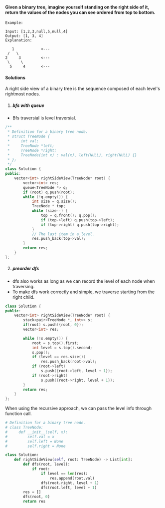 #### Given a binary tree, imagine yourself standing on the right side of it, return the values of the nodes you can see ordered from top to bottom.

```
Example:

Input: [1,2,3,null,5,null,4]
Output: [1, 3, 4]
Explanation:

   1            <---
 /   \
2     3         <---
 \     \
  5     4       <---
```

#### Solutions

A right side view of a binary tree is the sequence composed of each level's rightmost nodes.

1. ##### bfs with queue

- Bfs traversial is level traversial.

```cpp
/**
 * Definition for a binary tree node.
 * struct TreeNode {
 *     int val;
 *     TreeNode *left;
 *     TreeNode *right;
 *     TreeNode(int x) : val(x), left(NULL), right(NULL) {}
 * };
 */
class Solution {
public:
    vector<int> rightSideView(TreeNode* root) {
        vector<int> res;
        queue<TreeNode *> q;
        if (root) q.push(root);
        while (!q.empty()) {
            int size = q.size();
            TreeNode * top;
            while (size--) {
                top = q.front(); q.pop();
                if (top->left) q.push(top->left);
                if (top->right) q.push(top->right);
            }
            // The last item in a level.
            res.push_back(top->val);
        }
        return res;
    }
};
```

2. ##### preorder dfs

- dfs also works as long as we can record the level of each node when traversing.
- To make dfs work correctly and simple, we traverse starting from the right child.

```cpp
class Solution {
public:
    vector<int> rightSideView(TreeNode* root) {
        stack<pair<TreeNode *, int>> s;
        if(root) s.push({root, 0});
        vector<int> res;

        while (!s.empty()) {
            root = s.top().first;
            int level = s.top().second;
            s.pop();
            if (level == res.size())
                res.push_back(root->val);
            if (root->left)
                s.push({root->left, level + 1});
            if (root->right)
                s.push({root->right, level + 1});
        }
        return res;
    }
};
```

When using the recursive approach, we can pass the level info through function call.

```python
# Definition for a binary tree node.
# class TreeNode:
#     def __init__(self, x):
#         self.val = x
#         self.left = None
#         self.right = None

class Solution:
    def rightSideView(self, root: TreeNode) -> List[int]:
        def dfs(root, level):
            if root:
                if level == len(res):
                    res.append(root.val)
                dfs(root.right, level + 1)
                dfs(root.left, level + 1)
        res = []
        dfs(root, 0)
        return res
```